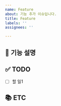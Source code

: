 ```yaml
---
name: Feature
about: 기능 추가 이슈입니다.
title: Feature
labels: ''
assignees: ''

---
```


## 📝 기능 설명

<!-- 이슈에 대해 간략히 설명해주세요. -->

## ✅ TODO

<!-- 해당 이슈에 대해 필요한 작업목록을 작성해주세요 -->

- [ ] 할 일1

## 📚 ETC

<!-- Screenshot, References -->
